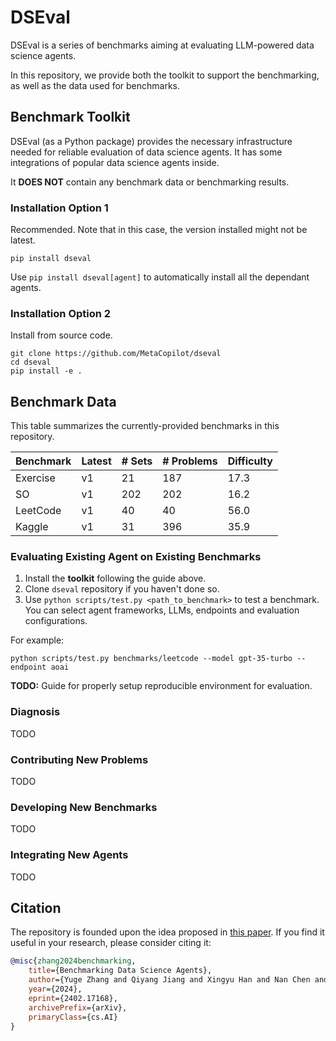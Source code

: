 # DSEval

DSEval is a series of benchmarks aiming at evaluating LLM-powered data science agents.

In this repository, we provide both the toolkit to support the benchmarking, as well as the data used for benchmarks.

## Benchmark Toolkit

DSEval (as a Python package) provides the necessary infrastructure needed for reliable evaluation of data science agents. It has some integrations of popular data science agents inside.

It **DOES NOT** contain any benchmark data or benchmarking results.

### Installation Option 1

Recommended. Note that in this case, the version installed might not be latest.

```
pip install dseval
```

Use `pip install dseval[agent]` to automatically install all the dependant agents.

### Installation Option 2

Install from source code.

```
git clone https://github.com/MetaCopilot/dseval
cd dseval
pip install -e .
```

## Benchmark Data

This table summarizes the currently-provided benchmarks in this repository.

| Benchmark | Latest | # Sets | # Problems | Difficulty |
|-------------|----------|----------|--------------|--------------|
| Exercise | v1 | 21 | 187 | 17.3 |
| SO | v1 | 202 | 202 | 16.2 |
| LeetCode | v1 | 40 | 40 | 56.0 |
| Kaggle | v1 | 31 | 396 | 35.9 |

### Evaluating Existing Agent on Existing Benchmarks

1. Install the **toolkit** following the guide above.
2. Clone `dseval` repository if you haven't done so.
3. Use `python scripts/test.py <path_to_benchmark>` to test a benchmark. You can select agent frameworks, LLMs, endpoints and evaluation configurations.

For example:

```
python scripts/test.py benchmarks/leetcode --model gpt-35-turbo --endpoint aoai
```

**TODO:** Guide for properly setup reproducible environment for evaluation.

### Diagnosis

TODO

### Contributing New Problems

TODO

### Developing New Benchmarks

TODO

### Integrating New Agents

TODO

## Citation

The repository is founded upon the idea proposed in [this paper](https://arxiv.org/abs/2402.17168). If you find it useful in your research, please consider citing it:

```bibtex
@misc{zhang2024benchmarking,
    title={Benchmarking Data Science Agents}, 
    author={Yuge Zhang and Qiyang Jiang and Xingyu Han and Nan Chen and Yuqing Yang and Kan Ren},
    year={2024},
    eprint={2402.17168},
    archivePrefix={arXiv},
    primaryClass={cs.AI}
}
```
